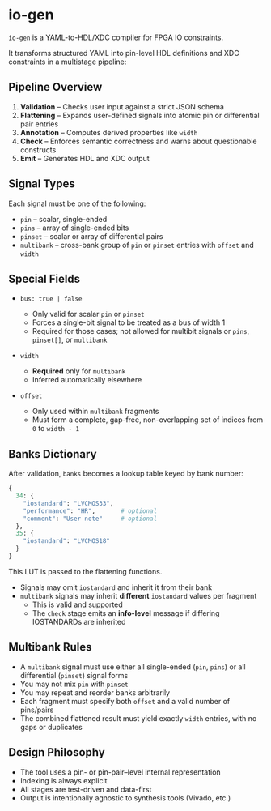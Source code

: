 # io-gen

`io-gen` is a YAML-to-HDL/XDC compiler for FPGA IO constraints.

It transforms structured YAML into pin-level HDL definitions and XDC constraints in a multistage pipeline:

## Pipeline Overview

1. **Validation** – Checks user input against a strict JSON schema
2. **Flattening** – Expands user-defined signals into atomic pin or differential pair entries
3. **Annotation** – Computes derived properties like `width`
4. **Check** – Enforces semantic correctness and warns about questionable constructs
5. **Emit** – Generates HDL and XDC output

## Signal Types

Each signal must be one of the following:
- `pin` – scalar, single-ended
- `pins` – array of single-ended bits
- `pinset` – scalar or array of differential pairs
- `multibank` – cross-bank group of `pin` or `pinset` entries with `offset` and `width`

## Special Fields

- `bus: true | false`
  - Only valid for scalar `pin` or `pinset`
  - Forces a single-bit signal to be treated as a bus of width 1
  - Required for those cases; not allowed for multibit signals or `pins`, `pinset[]`, or `multibank`

- `width`
  - **Required** only for `multibank`
  - Inferred automatically elsewhere

- `offset`
  - Only used within `multibank` fragments
  - Must form a complete, gap-free, non-overlapping set of indices from `0` to `width - 1`

## Banks Dictionary

After validation, `banks` becomes a lookup table keyed by bank number:

```python
{
  34: {
    "iostandard": "LVCMOS33",
    "performance": "HR",       # optional
    "comment": "User note"     # optional
  },
  35: {
    "iostandard": "LVCMOS18"
  }
}
```

This LUT is passed to the flattening functions.

- Signals may omit `iostandard` and inherit it from their bank
- `multibank` signals may inherit **different** `iostandard` values per fragment
  - This is valid and supported
  - The `check` stage emits an **info-level** message if differing IOSTANDARDs are inherited

## Multibank Rules

- A `multibank` signal must use either all single-ended (`pin`, `pins`) or all differential (`pinset`) signal forms
- You may not mix `pin` with `pinset`
- You may repeat and reorder banks arbitrarily
- Each fragment must specify both `offset` and a valid number of pins/pairs
- The combined flattened result must yield exactly `width` entries, with no gaps or duplicates

## Design Philosophy

- The tool uses a pin- or pin-pair–level internal representation
- Indexing is always explicit
- All stages are test-driven and data-first
- Output is intentionally agnostic to synthesis tools (Vivado, etc.)
